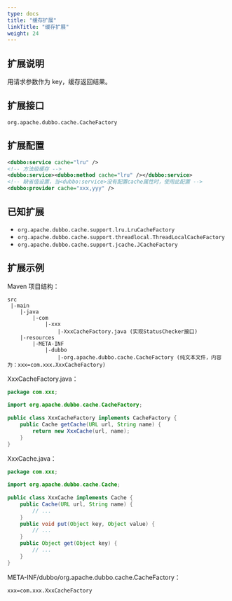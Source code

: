 ```yaml
---
type: docs
title: "缓存扩展"
linkTitle: "缓存扩展"
weight: 24
---
```


## 扩展说明

用请求参数作为 key，缓存返回结果。

## 扩展接口

`org.apache.dubbo.cache.CacheFactory`

## 扩展配置

```xml
<dubbo:service cache="lru" />
<!-- 方法级缓存 -->
<dubbo:service><dubbo:method cache="lru" /></dubbo:service> 
<!-- 缺省值设置，当<dubbo:service>没有配置cache属性时，使用此配置 -->
<dubbo:provider cache="xxx,yyy" /> 
```

## 已知扩展

* `org.apache.dubbo.cache.support.lru.LruCacheFactory`
* `org.apache.dubbo.cache.support.threadlocal.ThreadLocalCacheFactory`
* `org.apache.dubbo.cache.support.jcache.JCacheFactory`


## 扩展示例

Maven 项目结构：

```
src
 |-main
    |-java
        |-com
            |-xxx
                |-XxxCacheFactory.java (实现StatusChecker接口)
    |-resources
        |-META-INF
            |-dubbo
                |-org.apache.dubbo.cache.CacheFactory (纯文本文件，内容为：xxx=com.xxx.XxxCacheFactory)
```

XxxCacheFactory.java：

```java
package com.xxx;
 
import org.apache.dubbo.cache.CacheFactory;
 
public class XxxCacheFactory implements CacheFactory {
    public Cache getCache(URL url, String name) {
        return new XxxCache(url, name);
    }
}
```

XxxCache.java：

```java
package com.xxx;
 
import org.apache.dubbo.cache.Cache;
 
public class XxxCache implements Cache {
    public Cache(URL url, String name) {
        // ...
    }
    public void put(Object key, Object value) {
        // ...
    }
    public Object get(Object key) {
        // ...
    }
}
```

META-INF/dubbo/org.apache.dubbo.cache.CacheFactory：

```properties
xxx=com.xxx.XxxCacheFactory
```
